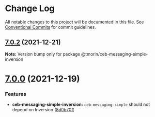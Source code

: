 # Change Log

All notable changes to this project will be documented in this file.
See [Conventional Commits](https://conventionalcommits.org) for commit guidelines.

## [7.0.2](https://github.com/tmorin/ceb/compare/v7.0.1...v7.0.2) (2021-12-21)

**Note:** Version bump only for package @tmorin/ceb-messaging-simple-inversion





# [7.0.0](https://github.com/tmorin/ceb/compare/v6.1.0...v7.0.0) (2021-12-19)


### Features

* **ceb-messaging-simple-inversion:** `ceb-messaging-simple` should not depend on Inversion ([8d0b70f](https://github.com/tmorin/ceb/commit/8d0b70f72f04d268a16a3ce7105da7e8ca8f4f1b))
